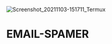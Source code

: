 ![Screenshot_20211103-151711_Termux](https://user-images.githubusercontent.com/74477764/140028548-4f0ecc39-6a99-4c7a-a50a-34058c2e7ee3.jpg)
#  EMAIL-SPAMER
